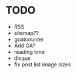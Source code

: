 # TODO

* RSS
* sitemap??
* goatcounter
* Add GA?
* reading time
* disqus
* fix post list image sizes

